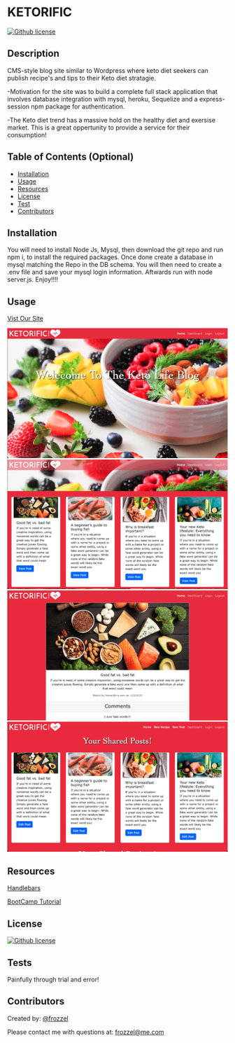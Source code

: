  
  # KETORIFIC
 
 [![Github license](https://img.shields.io/badge/License-MIT-yellow.svg)](https://opensource.org/licenses/MIT)


  ## Description
  CMS-style blog site similar to Wordpress where keto diet seekers can publish recipe's and tips to their Keto diet stratagie.

  -Motivation for the site was to build a complete full stack application that involves database integration with mysql, heroku, Sequelize and a express-session npm package for authentication.

  -The Keto diet trend has a massive hold on the healthy diet and exersise market. This is a great oppertunity to provide a service for their consumption!


  
  ## Table of Contents (Optional)
  
  - [Installation](#installation)
  - [Usage](#usage)
  - [Resources](#resources)
  - [License](#license)
  - [Test](#tests)
  - [Contributors](#contributors)
  
  ## Installation
  You will need to install Node Js, Mysql, then download the git repo and run npm i, to install the required packages. Once done create a database in mysql matching the Repo in the DB schema.  You will then need to create a .env file and save your mysql login information. Aftwards run with node server.js. Enjoy!!!!
  
  ## Usage
  [Vist Our Site](https://ketorific.herokuapp.com/)
  
  
![Screen Shots](./public/image/Screen%20Shot%202022-11-02%20at%204.44.38%20PM.png)
![Screen Shots2](./public/image/Screen%20Shot%202022-11-02%20at%204.45.32%20PM.png)
![Screen Shots2](./public/image/Screen%20Shot%202022-11-02%20at%204.46.18%20PM.png)
![Screen Shots2](./public/image/Screen%20Shot%202022-11-02%20at%204.46.48%20PM.png)

  ## Resources

  [Handlebars](https://handlebarsjs.com/)

  [BootCamp Tutorial](https://coding-boot-camp.github.io/full-stack/heroku/deploy-with-heroku-and-mysql)
  
  
  
  ## License
  
  [![Github license](https://img.shields.io/badge/License-MIT-yellow.svg)](https://opensource.org/licenses/MIT)
  
  ## Tests

  Painfully through trial and error!
  
  ## Contributors 

  Created by: [@frozzel](https://github.com/frozzel/KETORIFIC)
  
  Please contact me with questions at: frozzel@me.com
  
